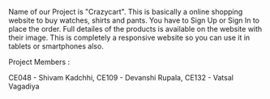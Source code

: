 Name of our Project is "Crazycart". This is basically a online shopping website to buy watches, shirts and pants. You have to Sign Up or Sign In to place the order. Full detailes of the products is available on the website with their image. This is completely a responsive website so you can use it in tablets or smartphones also. 

Project Members :

CE048 - Shivam Kadchhi,    CE109 - Devanshi Rupala,    CE132 - Vatsal Vagadiya
